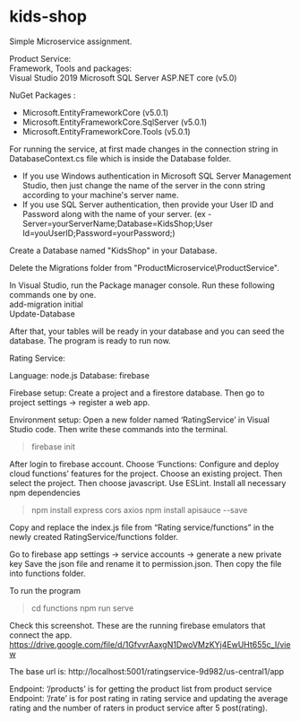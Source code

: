 # kids-shop
Simple Microservice assignment. 

Product Service:    
Framework, Tools and packages:  
Visual Studio 2019 
Microsoft SQL Server 
ASP.NET core (v5.0)   
 
NuGet Packages : 
- Microsoft.EntityFrameworkCore (v5.0.1) 
- Microsoft.EntityFrameworkCore.SqlServer (v5.0.1)   
- Microsoft.EntityFrameworkCore.Tools (v5.0.1)  

For running the service, at first made changes in the connection string in DatabaseContext.cs file which is inside the Database folder.   
- If you use Windows authentication in Microsoft SQL Server Management Studio, then just change the name of the server in the conn string according to your machine's server name. 
- If you use SQL Server authentication, then provide your User ID and Password along with the name of your server. (ex - Server=yourServerName;Database=KidsShop;User Id=youUserID;Password=yourPassword;)  

Create a Database named "KidsShop" in your Database.   

Delete the Migrations folder from "ProductMicroservice\ProductService".

In Visual Studio, run the Package manager console. Run these following commands one by one.  
add-migration initial  
Update-Database  

After that, your tables will be ready in your database and you can seed the database. 
The program is ready to run now.

Rating Service:

Language: node.js
Database: firebase

Firebase setup:
Create a project and a firestore database. Then go to project settings -> register a web app. 

Environment setup:
Open a new folder named ‘RatingService’ in Visual Studio code. Then write these commands into the terminal.
> firebase init

After login to firebase account.
Choose ‘Functions: Configure and deploy cloud functions’ features for the project.
Choose an existing project. Then select the project.
Then choose javascript. 
Use ESLint.
Install all necessary npm dependencies 
> npm install express cors axios
> npm install apisauce --save

Copy and replace the index.js file from “Rating service/functions” in the newly created RatingService/functions folder.

Go to firebase app settings -> service accounts -> generate a new private key
Save the json file and rename it to permission.json. Then copy the file into functions folder.

To run the program
> cd functions
> npm run serve

Check this screenshot. These are the running firebase emulators that connect the app.
https://drive.google.com/file/d/1GfvvrAaxgN1DwoVMzKYj4EwUHt655c_I/view
 
The base url is: http://localhost:5001/ratingservice-9d982/us-central1/app

Endpoint: ‘/products’ is for getting the product list from product service  
Endpoint: ‘/rate’ is for post rating in rating service and updating the average rating and the number of raters in product service after 5 post(rating). 

